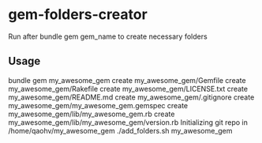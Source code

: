 gem-folders-creator
===================

Run after bundle gem gem_name to create necessary folders

## Usage
  bundle gem my_awesome_gem
    create  my_awesome_gem/Gemfile
    create  my_awesome_gem/Rakefile
    create  my_awesome_gem/LICENSE.txt
    create  my_awesome_gem/README.md
    create  my_awesome_gem/.gitignore
    create  my_awesome_gem/my_awesome_gem.gemspec
    create  my_awesome_gem/lib/my_awesome_gem.rb
    create  my_awesome_gem/lib/my_awesome_gem/version.rb
    Initializing git repo in /home/qaohv/my_awesome_gem
  ./add_folders.sh my_awesome_gem
